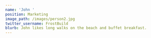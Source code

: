 ```yaml
---
name: 'John '
position: Marketing
image_path: /images/person2.jpg
twitter_username: FrostBuild
blurb: John likes long walks on the beach and buffet breakfast.
---
```



